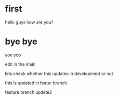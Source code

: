 # first

hello guys how are you?


bye bye
=======
yoo yoo

edit in the main

lets check whether this updates in development or not

this is updated in featur branch


feature branch update2

